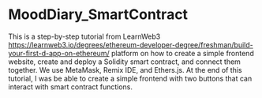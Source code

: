 # MoodDiary_SmartContract
This is a step-by-step tutorial from LearnWeb3 https://learnweb3.io/degrees/ethereum-developer-degree/freshman/build-your-first-d-app-on-ethereum/
platform on how to create a simple frontend website, create and deploy a Solidity smart contract, and connect them together. 
We use MetaMask, Remix IDE, and Ethers.js. At the end of this tutorial, I was be able to create a simple frontend with two buttons that can interact with smart contract functions.
